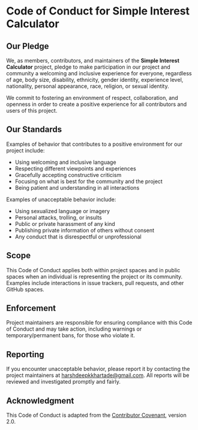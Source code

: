 # Code of Conduct for Simple Interest Calculator

## Our Pledge
 
We, as members, contributors, and maintainers of the **Simple Interest Calculator** project, pledge to make participation in our project and community a welcoming and inclusive experience for everyone, regardless of age, body size, disability, ethnicity, gender identity, experience level, nationality, personal appearance, race, religion, or sexual identity.

We commit to fostering an environment of respect, collaboration, and openness in order to create a positive experience for all contributors and users of this project.

## Our Standards

Examples of behavior that contributes to a positive environment for our project include:

- Using welcoming and inclusive language
- Respecting different viewpoints and experiences
- Gracefully accepting constructive criticism
- Focusing on what is best for the community and the project
- Being patient and understanding in all interactions

Examples of unacceptable behavior include:

- Using sexualized language or imagery
- Personal attacks, trolling, or insults
- Public or private harassment of any kind
- Publishing private information of others without consent
- Any conduct that is disrespectful or unprofessional

## Scope

This Code of Conduct applies both within project spaces and in public spaces when an individual is representing the project or its community. Examples include interactions in issue trackers, pull requests, and other GitHub spaces.

## Enforcement

Project maintainers are responsible for ensuring compliance with this Code of Conduct and may take action, including warnings or temporary/permanent bans, for those who violate it.

## Reporting

If you encounter unacceptable behavior, please report it by contacting the project maintainers at harshdeepkkhartade@gmail.com. All reports will be reviewed and investigated promptly and fairly.

## Acknowledgment

This Code of Conduct is adapted from the [Contributor Covenant](https://www.contributor-covenant.org), version 2.0.


